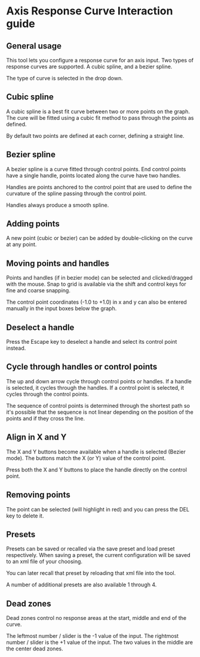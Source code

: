
# Axis Response Curve Interaction guide

## General usage

This tool lets you configure a response curve for an axis input.  Two types of response curves are supported.  A cubic spline, and a bezier spline.

The type of curve is selected in the drop down.

## Cubic spline

A cubic spline is a best fit curve between two or more points on the graph.  The cure will be fitted using a cubic fit method to pass through the points as defined.

By default two points are defined at each corner, defining a straight line.


## Bezier spline

A bezier spline is a curve fitted through control points.  End control points have a single handle, points located along the curve have two handles.

Handles are points anchored to the control point that are used to define the curvature of the spline passing through the control point.

Handles always produce a smooth spline.

## Adding points

A new point (cubic or bezier) can be added by double-clicking on the curve at any point.


## Moving points and handles


Points and handles (if in bezier mode) can be selected and clicked/dragged with the mouse.  Snap to grid is available via the shift and control keys for fine and coarse snapping.

The control point coordinates (-1.0 to +1.0) in x and y can also be entered manually in the input boxes below the graph.

## Deselect a handle

Press the Escape key to deselect a handle and select its control point instead.

## Cycle through handles or control points

The up and down arrow cycle through control points or handles.  If a handle is selected, it cycles through the handles.  If a control point is selected, it cycles through the control points.


The sequence of control points is determined through the shortest path so it's possible that the sequence is not linear depending on the position of the points and if they cross the line.

## Align in X and Y

The X and Y buttons become available when a handle is selected (Bezier mode).  The buttons match the X (or Y) value of the control point.

Press both the X and Y buttons to place the handle directly on the control point.

## Removing points

The point can be selected (will highlight in red) and you can press the DEL key to delete it.

## Presets

Presets can be saved or recalled via the save preset and load preset respectively.  When saving a preset, the current configuration will be saved to an xml file of your choosing. 

You can later recall that preset by reloading that xml file into the tool.

A number of additional presets are also available 1 through 4.

## Dead zones

Dead zones control no response areas at the start, middle and end of the curve.

The leftmost number / slider is the -1 value of the input.
The rightmost number / slider is the +1 value of the input.
The two values in the middle are the center dead zones.

